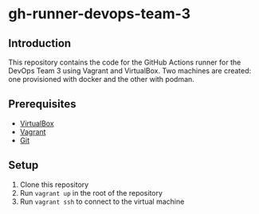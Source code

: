# gh-runner-devops-team-3

## Introduction
This repository contains the code for the GitHub Actions runner for the DevOps Team 3 using Vagrant and VirtualBox.
Two machines are created: one  provisioned with docker and the other with podman.


## Prerequisites
- [VirtualBox](https://www.virtualbox.org/wiki/Downloads)
- [Vagrant](https://www.vagrantup.com/downloads.html)
- [Git](https://git-scm.com/downloads)

## Setup
1. Clone this repository
2. Run `vagrant up` in the root of the repository
3. Run `vagrant ssh` to connect to the virtual machine